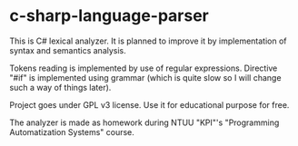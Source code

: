 # c-sharp-language-parser

This is C# lexical analyzer. It is planned to improve it by implementation of syntax and semantics analysis.

Tokens reading is implemented by use of regular expressions. Directive "#if" is implemented using grammar (which is quite slow so I will
change such a way of things later).

Project goes under GPL v3 license. Use it for educational purpose for free.

The analyzer is made as homework during NTUU "KPI"'s "Programming Automatization Systems" course.